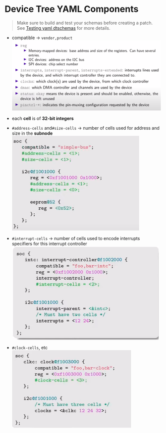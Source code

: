 # Device Tree YAML Components

> Make sure to build and test your schemas before creating a patch. See [Testing yaml dtschemas](./testing-schema.md) for more details.

- compatible → `vendor,product`
![fields.png](./assets/fields.png)

- each **cell** is of **32-bit integers**

- `#address-cells` and`#size-cells` → number of cells used for address and size in the **subnode** 
![soc-3.png](./assets/soc-3.png)

- `#interrupt-cells` → number of cells used to encode interrupts specifiers for this interrupt controller
![soc-1.png](./assets/soc-1.png)

- `#clock-cells`, etc
![soc-2.png](./assets/soc-2.png)
